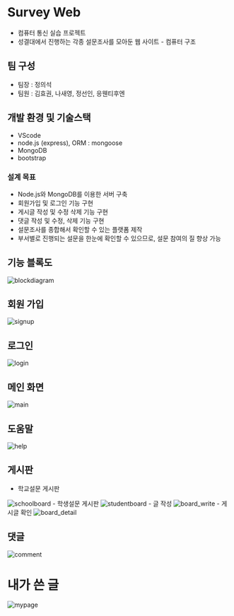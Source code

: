 # Survey Web
- 컴퓨터 통신 실습 프로젝트 
- 성결대에서 진행하는 각종 설문조사를 모아둔 웹 사이트 - 컴퓨터 구조

## 팀 구성
- 팀장 : 정의석
- 팀원 : 김효권, 나새영, 정선인, 응웬티후엔

 ## 개발 환경 및 기술스택
- VScode
- node.js (express), ORM : mongoose
- MongoDB
- bootstrap

### 설계 목표
- Node.js와 MongoDB를 이용한 서버 구축
- 회원가입 및 로그인 기능 구현
- 게시글 작성 및 수정 삭제 기능 구현
- 댓글 작성 및 수정, 삭제 기능 구현
- 설문조사를 종합해서 확인할 수 있는 플랫폼 제작
- 부서별로 진행되는 설문을 한눈에 확인할 수 있으므로, 설문 참여의 질 향상 가능

## 기능 블록도
<img src="https://github.com/gyrnjs12/survey_web/blob/master/images/blockdiagram.png" alt="blockdiagram"/>

## 회원 가입
<img src="https://github.com/gyrnjs12/survey_web/blob/master/images/signup.png" alt="signup" />

## 로그인
<img src="https://github.com/gyrnjs12/survey_web/blob/master/images/login.png" alt="login"/>

## 메인 화면
<img src="https://github.com/gyrnjs12/survey_web/blob/master/images/main.png" alt="main"/>

## 도움말
<img src="https://github.com/gyrnjs12/survey_web/blob/master/images/help.png" alt="help"/>

## 게시판
- 학교설문 게시판
<img src="https://github.com/gyrnjs12/survey_web/blob/master/images/school.png" alt="schoolboard"/>
- 학생설문 게시판
<img src="https://github.com/gyrnjs12/survey_web/blob/master/images/student.png" alt="studentboard"/>
- 글 작성
<img src="https://github.com/gyrnjs12/survey_web/blob/master/images/board_write.png" alt="board_write"/>
- 게시글 확인
<img src="https://github.com/gyrnjs12/survey_web/blob/master/images/board_detail.png" alt="board_detail"/>

## 댓글
<img src="https://github.com/gyrnjs12/survey_web/blob/master/images/comment.png" alt="comment"/>

# 내가 쓴 글
<img src="https://github.com/gyrnjs12/survey_web/blob/master/images/mypage.png" alt="mypage"/>
